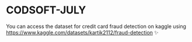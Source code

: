 # CODSOFT-JULY
You can access the dataset for credit card fraud detection on kaggle using https://www.kaggle.com/datasets/kartik2112/fraud-detection ✨
